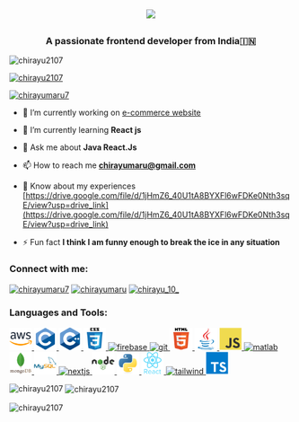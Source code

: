 <h1 align="center"> <a href="https://git.io/typing-svg">
    <img src="https://readme-typing-svg.herokuapp.com/?width=450&lines=Hi,+There!+👋;I+'+m+Chirayu!+🧑‍💻&center=true&size=30">
  </a></h1>
<h3 align="center">A passionate frontend developer from India🇮🇳</h3>

<p align="left"> <img src="https://komarev.com/ghpvc/?username=chirayu2107&label=Profile%20views&color=0e75b6&style=flat" alt="chirayu2107" /> </p>

<p align="left"> <a href="https://github.com/ryo-ma/github-profile-trophy"><img src="https://github-profile-trophy.vercel.app/?username=chirayu2107" alt="chirayu2107" /></a> </p>

<p align="left"> <a href="https://twitter.com/chirayumaru7" target="blank"><img src="https://img.shields.io/twitter/follow/chirayumaru7?logo=twitter&style=for-the-badge" alt="chirayumaru7" /></a> </p>

- 🔭 I’m currently working on [e-commerce website](https://bharatgifting.com/)

- 🌱 I’m currently learning **React js**

- 💬 Ask me about **Java React.Js**

- 📫 How to reach me **chirayumaru@gmail.com**

- 📄 Know about my experiences [https://drive.google.com/file/d/1jHmZ6_40U1tA8BYXFl6wFDKe0Nth3sqE/view?usp=drive_link](https://drive.google.com/file/d/1jHmZ6_40U1tA8BYXFl6wFDKe0Nth3sqE/view?usp=drive_link)

- ⚡ Fun fact **I think I am funny enough to break the ice in any situation**

<h3 align="left">Connect with me:</h3>
<p align="left">
<a href="https://twitter.com/chirayumaru7" target="blank"><img align="center" src="https://raw.githubusercontent.com/rahuldkjain/github-profile-readme-generator/master/src/images/icons/Social/twitter.svg" alt="chirayumaru7" height="30" width="40" /></a>
<a href="https://linkedin.com/in/chirayumaru" target="blank"><img align="center" src="https://raw.githubusercontent.com/rahuldkjain/github-profile-readme-generator/master/src/images/icons/Social/linked-in-alt.svg" alt="chirayumaru" height="30" width="40" /></a>
<a href="https://www.leetcode.com/chirayu_10_" target="blank"><img align="center" src="https://raw.githubusercontent.com/rahuldkjain/github-profile-readme-generator/master/src/images/icons/Social/leet-code.svg" alt="chirayu_10_" height="30" width="40" /></a>
</p>

<h3 align="left">Languages and Tools:</h3>
<p align="left"> <a href="https://aws.amazon.com" target="_blank" rel="noreferrer"> <img src="https://raw.githubusercontent.com/devicons/devicon/master/icons/amazonwebservices/amazonwebservices-original-wordmark.svg" alt="aws" width="40" height="40"/> </a> <a href="https://www.cprogramming.com/" target="_blank" rel="noreferrer"> <img src="https://raw.githubusercontent.com/devicons/devicon/master/icons/c/c-original.svg" alt="c" width="40" height="40"/> </a> <a href="https://www.w3schools.com/cpp/" target="_blank" rel="noreferrer"> <img src="https://raw.githubusercontent.com/devicons/devicon/master/icons/cplusplus/cplusplus-original.svg" alt="cplusplus" width="40" height="40"/> </a> <a href="https://www.w3schools.com/css/" target="_blank" rel="noreferrer"> <img src="https://raw.githubusercontent.com/devicons/devicon/master/icons/css3/css3-original-wordmark.svg" alt="css3" width="40" height="40"/> </a> <a href="https://firebase.google.com/" target="_blank" rel="noreferrer"> <img src="https://www.vectorlogo.zone/logos/firebase/firebase-icon.svg" alt="firebase" width="40" height="40"/> </a> <a href="https://git-scm.com/" target="_blank" rel="noreferrer"> <img src="https://www.vectorlogo.zone/logos/git-scm/git-scm-icon.svg" alt="git" width="40" height="40"/> </a> <a href="https://www.w3.org/html/" target="_blank" rel="noreferrer"> <img src="https://raw.githubusercontent.com/devicons/devicon/master/icons/html5/html5-original-wordmark.svg" alt="html5" width="40" height="40"/> </a> <a href="https://www.java.com" target="_blank" rel="noreferrer"> <img src="https://raw.githubusercontent.com/devicons/devicon/master/icons/java/java-original.svg" alt="java" width="40" height="40"/> </a> <a href="https://developer.mozilla.org/en-US/docs/Web/JavaScript" target="_blank" rel="noreferrer"> <img src="https://raw.githubusercontent.com/devicons/devicon/master/icons/javascript/javascript-original.svg" alt="javascript" width="40" height="40"/> </a> <a href="https://www.mathworks.com/" target="_blank" rel="noreferrer"> <img src="https://upload.wikimedia.org/wikipedia/commons/2/21/Matlab_Logo.png" alt="matlab" width="40" height="40"/> </a> <a href="https://www.mongodb.com/" target="_blank" rel="noreferrer"> <img src="https://raw.githubusercontent.com/devicons/devicon/master/icons/mongodb/mongodb-original-wordmark.svg" alt="mongodb" width="40" height="40"/> </a> <a href="https://www.mysql.com/" target="_blank" rel="noreferrer"> <img src="https://raw.githubusercontent.com/devicons/devicon/master/icons/mysql/mysql-original-wordmark.svg" alt="mysql" width="40" height="40"/> </a> <a href="https://nextjs.org/" target="_blank" rel="noreferrer"> <img src="https://cdn.worldvectorlogo.com/logos/nextjs-2.svg" alt="nextjs" width="40" height="40"/> </a> <a href="https://nodejs.org" target="_blank" rel="noreferrer"> <img src="https://raw.githubusercontent.com/devicons/devicon/master/icons/nodejs/nodejs-original-wordmark.svg" alt="nodejs" width="40" height="40"/> </a> <a href="https://www.python.org" target="_blank" rel="noreferrer"> <img src="https://raw.githubusercontent.com/devicons/devicon/master/icons/python/python-original.svg" alt="python" width="40" height="40"/> </a> <a href="https://reactjs.org/" target="_blank" rel="noreferrer"> <img src="https://raw.githubusercontent.com/devicons/devicon/master/icons/react/react-original-wordmark.svg" alt="react" width="40" height="40"/> </a> <a href="https://tailwindcss.com/" target="_blank" rel="noreferrer"> <img src="https://www.vectorlogo.zone/logos/tailwindcss/tailwindcss-icon.svg" alt="tailwind" width="40" height="40"/> </a> <a href="https://www.typescriptlang.org/" target="_blank" rel="noreferrer"> <img src="https://raw.githubusercontent.com/devicons/devicon/master/icons/typescript/typescript-original.svg" alt="typescript" width="40" height="40"/> </a> </p>

<p><img align="left" src="https://github-readme-stats.vercel.app/api/top-langs?username=chirayu2107&show_icons=true&locale=en&layout=compact" alt="chirayu2107" /></p>

<p>&nbsp;<img align="center" src="https://github-readme-stats.vercel.app/api?username=chirayu2107&show_icons=true&locale=en" alt="chirayu2107" /></p>

<p><img align="center" src="https://github-readme-streak-stats.herokuapp.com/?user=chirayu2107&" alt="chirayu2107" /></p>
